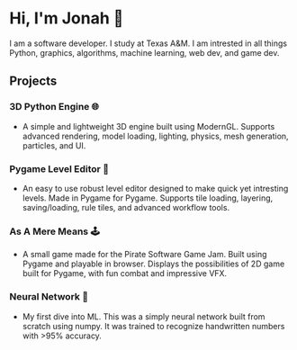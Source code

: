 # Hi, I'm Jonah 👋
I am a software developer. I study at Texas A&M. I am intrested in all things Python, graphics, algorithms, machine learning, web dev, and game dev.
## Projects
### 3D Python Engine 🌐
- A simple and lightweight 3D engine built using ModernGL. Supports advanced rendering, model loading, lighting, physics, mesh generation, particles, and UI.
### Pygame Level Editor 📐
- An easy to use robust level editor designed to make quick yet intresting levels. Made in Pygame for Pygame. Supports tile loading, layering, saving/loading, rule tiles, and advanced workflow tools.
### As A Mere Means 🕹️
- A small game made for the Pirate Software Game Jam. Built using Pygame and playable in browser. Displays the possibilities of 2D game built for Pygame, with fun combat and impressive VFX.
### Neural Network 🤖
- My first dive into ML. This was a simply neural network built from scratch using numpy. It was trained to recognize handwritten numbers with >95% accuracy. 
